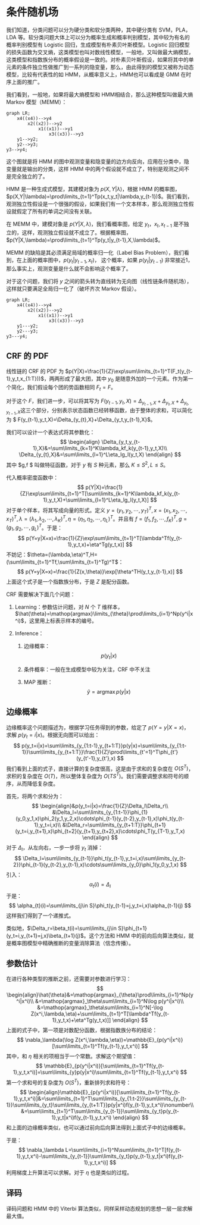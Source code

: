 # 条件随机场

我们知道，分类问题可以分为硬分类和软分类两种，其中硬分类有 SVM，PLA，LDA 等。软分类问题大体上可以分为概率生成和概率判别模型，其中较为有名的概率判别模型有 Logistic 回归，生成模型有朴素贝叶斯模型。Logistic 回归模型的损失函数为交叉熵，这类模型也叫对数线性模型，一般地，又叫做最大熵模型，这类模型和指数族分布的概率假设是一致的。对朴素贝叶斯假设，如果将其中的单元素的条件独立性做推广到一系列的隐变量，那么，由此得到的模型又被称为动态模型，比较有代表性的如 HMM，从概率意义上，HMM也可以看成是 GMM 在时序上面的推广。

我们看到，一般地，如果将最大熵模型和 HMM相结合，那么这种模型叫做最大熵 Markov 模型（MEMM）：

```mermaid
graph LR;
	x4((x4))-->y4
		x2((x2))-->y2
			x1((x1))-->y1
				x3((x3))-->y3
	y1-->y2;
	y2-->y3;
y3-->y4;
```



这个图就是将 HMM 的图中观测变量和隐变量的边方向反向，应用在分类中，隐变量就是输出的分类，这样 HMM 中的两个假设就不成立了，特别是观测之间不是完全独立的了。

HMM 是一种生成式模型，其建模对象为 $p(X,Y|\lambda)$，根据 HMM 的概率图，$p(X,Y|\lambda)=\prod\limits_{t=1}^Tp(x_t,y_t|\lambda,y_{t-1})$。我们看到，观测独立性假设是一个很强的假设，如果我们有一个文本样本，那么观测独立性假设就假定了所有的单词之间没有关联。

在 MEMM 中，建模对象是 $p(Y|X,\lambda)$，我们看概率图，给定 $y_t$，$x_t,x_{t-1}$ 是不独立的，这样，观测独立假设就不成立了。根据概率图，$p(Y|X,\lambda)=\prod\limits_{t=1}^Tp(y_t|y_{t-1},X,\lambda)$。

MEMM 的缺陷是其必须满足局域的概率归一化（Label Bias Problem），我们看到，在上面的概率图中，$p(y_t|y_{t-1},x_t)$， 这个概率，如果 $p(y_t|y_{t-1})$ 非常接近1，那么事实上，观测变量是什么就不会影响这个概率了。

对于这个问题，我们将 $y$ 之间的箭头转为直线转为无向图（线性链条件随机场），这样就只要满足全局归一化了（破坏齐次 Markov 假设）。

```mermaid
graph LR;
	x4((x4))-->y4
		x2((x2))-->y2
			x1((x1))-->y1
				x3((x3))-->y3
	y1---y2;
	y2---y3;
y3---y4;
```

## CRF 的 PDF

线性链的 CRF 的 PDF 为 $p(Y|X)=\frac{1}{Z}\exp\sum\limits_{t=1}^T(F_t(y_{t-1},y_t,x_{1:T}))$，两两形成了最大团，其中 $y_0$ 是随意外加的一个元素。作为第一个简化，我们假设每个团的势函数相同 $F_t=F$。

对于这个 $F$，我们进一步，可以将其写为 $ F(y_{t-1},y_t,X)=\Delta_{y_{t-1},X}+\Delta_{y_{t},X}+\Delta_{y_t,y_{t-1},X}$这三个部分，分别表示状态函数已经转移函数，由于整体的求和，可以简化为 $ F(y_{t-1},y_t,X)=\Delta_{y_{t},X}+\Delta_{y_t,y_{t-1},X}$。

我们可以设计一个表达式将其参数化：
$$
\begin{align}
\Delta_{y_t,y_{t-1},X}&=\sum\limits_{k=1}^K\lambda_kf_k(y_{t-1},y_t,X)\\
\Delta_{y_{t},X}&=\sum\limits_{l=1}^L\eta_lg_l(y_t,X)
\end{align}
$$
其中 $g,f $ 叫做特征函数，对于 $y$ 有 $S$ 种元素，那么 $K\le S^2,L\le S$。

代入概率密度函数中：
$$
p(Y|X)=\frac{1}{Z}\exp\sum\limits_{t=1}^T[\sum\limits_{k=1}^K\lambda_kf_k(y_{t-1},y_t,X)+\sum\limits_{l=1}^L\eta_lg_l(y_t,X)]
$$
对于单个样本，将其写成向量的形式。定义 $y=(y_1,y_2,\cdots,y_T)^T,x=(x_1,x_2,\cdots,x_T)^T,\lambda=(\lambda_1,\lambda_2,\cdots,\lambda_K)^T,\eta=(\eta_1,\eta_2,\cdots,\eta_L)^T$。并且有 $f=(f_1,f_2,\cdots,f_K)^T,g=(g_1,g_2,\cdots,g_L)^T$。于是：
$$
p(Y=y|X=x)=\frac{1}{Z}\exp\sum\limits_{t=1}^T[\lambda^Tf(y_{t-1},y_t,x)+\eta^Tg(y_t,x)]
$$
不妨记：$\theta=(\lambda,\eta)^T,H=(\sum\limits_{t=1}^Tf,\sum\limits_{t=1}^Tg)^T$：
$$
p(Y=y|X=x)=\frac{1}{Z(x,\theta)}\exp[\theta^TH(y_t,y_{t-1},x)]
$$
上面这个式子是一个指数族分布，于是 $Z$ 是配分函数。

CRF 需要解决下面几个问题：

1.  Learning：参数估计问题，对 $N$ 个 $T$ 维样本，$\hat{\theta}=\mathop{argmax}\limits_{\theta}\prod\limits_{i=1}^Np(y^i|x^i)$，这里用上标表示样本的编号。

2.  Inference：

    1.  边缘概率：
        $$
        p(y_t|x)
        $$
        

    2.  条件概率：一般在生成模型中较为关注，CRF 中不关注

    3.  MAP 推断：
        $$
        \hat{y}=\mathop{argmax}p(y|x)
        $$
        

## 边缘概率

边缘概率这个问题描述为，根据学习任务得到的参数，给定了 $p(Y=y|X=x)$，求解 $p(y_t=i|x)$。根据无向图可以给出：
$$
p(y_t=i|x)=\sum\limits_{y_{1:t-1},y_{t+1:T}}p(y|x)=\sum\limits_{y_{1:t-1}}\sum\limits_{y_{t+1:T}}\frac{1}{Z}\prod\limits_{t'=1}^T\phi_{t'}(y_{t'-1},y_{t'},x)
$$
我们看到上面的式子，直接计算的复杂度很高，这是由于求和的复杂度在 $O(S^T)$，求积的复杂度在 $O(T)$，所以整体复杂度为 $O(TS^T)$。我们需要调整求和符号的顺序，从而降低复杂度。

首先，将两个求和分为：
$$
\begin{align}&p(y_t=i|x)=\frac{1}{Z}\Delta_l\Delta_r\\
&\Delta_l=\sum\limits_{y_{1:t-1}}\phi_{1}(y_0,y_1,x)\phi_2(y_1,y_2,x)\cdots\phi_{t-1}(y_{t-2},y_{t-1},x)\phi_t(y_{t-1},y_t=i,x)\\
&\Delta_r=\sum\limits_{y_{t+1:T}}\phi_{t+1}(y_t=i,y_{t+1},x)\phi_{t+2}(y_{t+1},y_{t+2},x)\cdots\phi_T(y_{T-1},y_T,x)
\end{align}
$$
对于 $\Delta_l$，从左向右，一步一步将 $y_t$ 消掉：
$$
\Delta_l=\sum\limits_{y_{t-1}}\phi_t(y_{t-1},y_t=i,x)\sum\limits_{y_{t-2}}\phi_{t-1}(y_{t-2},y_{t-1},x)\cdots\sum\limits_{y_0}\phi_1(y_0,y_1,x)
$$
引入：
$$
\alpha_t(i)=\Delta_l
$$
于是：
$$
\alpha_{t}(i)=\sum\limits_{j\in S}\phi_t(y_{t-1}=j,y_t=i,x)\alpha_{t-1}(j)
$$
这样我们得到了一个递推式。

类似地，$\Delta_r=\beta_t(i)=\sum\limits_{j\in S}\phi_{t+1}(y_t=i,y_{t+1}=j,x)\beta_{t+1}(j)$。这个方法和 HMM 中的前向后向算法类似，就是概率图模型中精确推断的变量消除算法（信念传播）。

## 参数估计

在进行各种类型的推断之前，还需要对参数进行学习：
$$
\begin{align}\hat{\theta}&=\mathop{argmax}_{\theta}\prod\limits_{i=1}^Np(y^i|x^i)\\
&=\mathop{argmax}_\theta\sum\limits_{i=1}^N\log p(y^i|x^i)\\
&=\mathop{argmax}_\theta\sum\limits_{i=1}^N[-\log Z(x^i,\lambda,\eta)+\sum\limits_{t=1}^T[\lambda^Tf(y_{t-1},y_t,x)+\eta^Tg(y_t,x)]]
\end{align}
$$
上面的式子中，第一项是对数配分函数，根据指数族分布的结论：
$$
\nabla_\lambda(\log Z(x^i,\lambda,\eta))=\mathbb{E}_{p(y^i|x^i)}[\sum\limits_{t=1}^Tf(y_{t-1},y_t,x^i)]
$$
其中，和 $\eta$ 相关的项相当于一个常数。求解这个期望值：
$$
\mathbb{E}_{p(y^i|x^i)}[\sum\limits_{t=1}^Tf(y_{t-1},y_t,x^i)]=\sum\limits_{y}p(y|x^i)\sum\limits_{t=1}^Tf(y_{t-1},y_t,x^i)
$$
第一个求和号的复杂度为 $O(S^T)$，重新排列求和符号：
$$
\begin{align}\mathbb{E}_{p(y^i|x^i)}[\sum\limits_{t=1}^Tf(y_{t-1},y_t,x^i)]&=\sum\limits_{t=1}^T\sum\limits_{y_{1:t-2}}\sum\limits_{y_{t-1}}\sum\limits_{y_t}\sum\limits_{y_{t+1:T}}p(y|x^i)f(y_{t-1},y_t,x^i)\nonumber\\
&=\sum\limits_{t=1}^T\sum\limits_{y_{t-1}}\sum\limits_{y_t}p(y_{t-1},y_t|x^i)f(y_{t-1},y_t,x^i)
\end{align}
$$
和上面的边缘概率类似，也可以通过前向后向算法得到上面式子中的边缘概率。

于是：
$$
\nabla_\lambda L=\sum\limits_{i=1}^N\sum\limits_{t=1}^T[f(y_{t-1},y_t,x^i)-\sum\limits_{y_{t-1}}\sum\limits_{y_t}p(y_{t-1},y_t|x^i)f(y_{t-1},y_t,x^i)]
$$
利用梯度上升算法可以求解。对于 $\eta$ 也是类似的过程。

## 译码

译码问题和 HMM 中的 Viterbi 算法类似，同样采样动态规划的思想一层一层求解最大值。